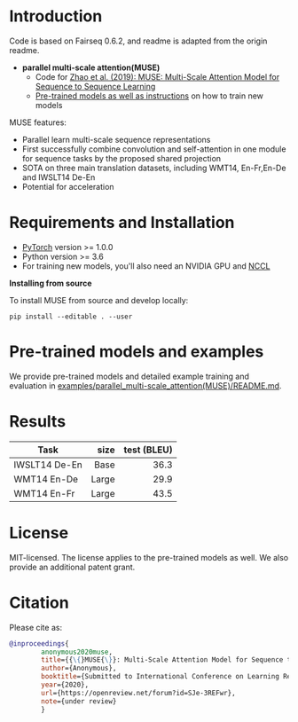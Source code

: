 # Introduction
Code is based on Fairseq 0.6.2, and readme is adapted from the origin readme.
- **parallel multi-scale attention(MUSE)**
  - Code for [Zhao et al. (2019): MUSE: Multi-Scale Attention Model for Sequence to Sequence Learning ](https://openreview.net/pdf?id=SJe-3REFwr)
  - [Pre-trained models as well as instructions](examples/parallel_multi-scale_attention(MUSE)/README.md) on how to train new models

MUSE features:
- Parallel learn multi-scale sequence representations
- First successfully combine convolution and self-attention in one module for sequence tasks by the proposed shared projection
- SOTA on three main translation datasets, including WMT14, En-Fr,En-De and IWSLT14 De-En
- Potential for acceleration


# Requirements and Installation

* [PyTorch](http://pytorch.org/) version >= 1.0.0
* Python version >= 3.6
* For training new models, you'll also need an NVIDIA GPU and [NCCL](https://github.com/NVIDIA/nccl)

**Installing from source**

To install MUSE from source and develop locally:
```
pip install --editable . --user
```

# Pre-trained models and examples

We provide pre-trained models and detailed example training and
evaluation in [examples/parallel_multi-scale_attention(MUSE)/README.md](examples/parallel_multi-scale_attention(MUSE)/README.md).

# Results
| Task | size  | test (BLEU) |
| ---------- | ---:| ----:|
| IWSLT14 De-En | Base | 36.3 |
| WMT14 En-De |  Large  | 29.9 |
| WMT14 En-Fr |  Large | 43.5 |

# License
MIT-licensed.
The license applies to the pre-trained models as well.
We also provide an additional patent grant.

# Citation

Please cite as:

```bibtex
@inproceedings{
        anonymous2020muse,
        title={{\{}MUSE{\}}: Multi-Scale Attention Model for Sequence to Sequence Learning},
        author={Anonymous},
        booktitle={Submitted to International Conference on Learning Representations},
        year={2020},
        url={https://openreview.net/forum?id=SJe-3REFwr},
        note={under review}
        }
```
